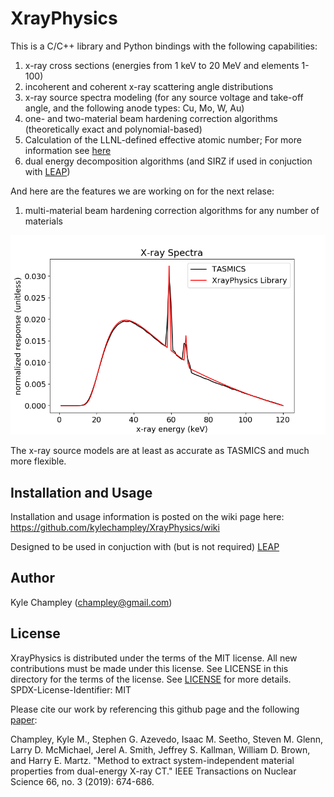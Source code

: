 # XrayPhysics
This is a C/C++ library and Python bindings with the following capabilities:
1) x-ray cross sections (energies from 1 keV to 20 MeV and elements 1-100)
2) incoherent and coherent x-ray scattering angle distributions
3) x-ray source spectra modeling (for any source voltage and take-off angle, and the following anode types: Cu, Mo, W, Au)
4) one- and two-material beam hardening correction algorithms (theoretically exact and polynomial-based)
5) Calculation of the LLNL-defined effective atomic number; For more information see [here](https://ieeexplore.ieee.org/document/8638824)
6) dual energy decomposition algorithms (and SIRZ if used in conjuction with [LEAP](https://github.com/LLNL/LEAP))

And here are the features we are working on for the next relase:
1) multi-material beam hardening correction algorithms for any number of materials

![The x-ray source models are at least as accurate as TASMICS and much more flexible.](https://github.com/kylechampley/XrayPhysics/blob/main/comparisonWithTASMICS.png)

The x-ray source models are at least as accurate as TASMICS and much more flexible.


## Installation and Usage

Installation and usage information is posted on the wiki page here: https://github.com/kylechampley/XrayPhysics/wiki

Designed to be used in conjuction with (but is not required) [LEAP](https://github.com/LLNL/LEAP) 

## Author
Kyle Champley (champley@gmail.com)


## License
XrayPhysics is distributed under the terms of the MIT license. All new contributions must be made under this license. See LICENSE in this directory for the terms of the license.
See [LICENSE](LICENSE) for more details.  
SPDX-License-Identifier: MIT  

Please cite our work by referencing this github page and the following [paper](https://ieeexplore.ieee.org/document/8638824):

Champley, Kyle M., Stephen G. Azevedo, Isaac M. Seetho, Steven M. Glenn, Larry D. McMichael, Jerel A. Smith, Jeffrey S. Kallman, William D. Brown, and Harry E. Martz. "Method to extract system-independent material properties from dual-energy X-ray CT." IEEE Transactions on Nuclear Science 66, no. 3 (2019): 674-686.


